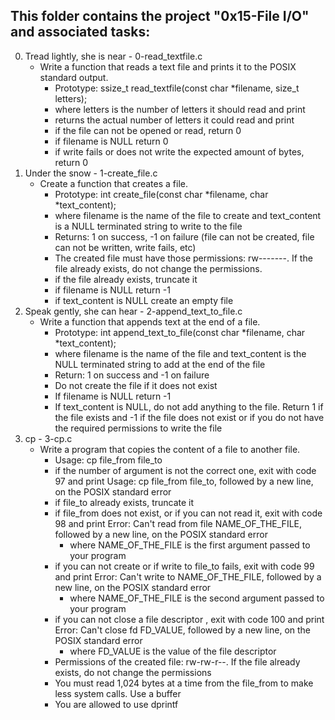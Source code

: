 

## This folder contains the project "0x15-File I/O" and associated tasks:
0. Tread lightly, she is near - 0-read_textfile.c
	* Write a function that reads a text file and prints it to the POSIX standard output.
		* Prototype: ssize_t read_textfile(const char *filename, size_t letters);
		* where letters is the number of letters it should read and print
		* returns the actual number of letters it could read and print
		* if the file can not be opened or read, return 0
		* if filename is NULL return 0
		* if write fails or does not write the expected amount of bytes, return 0
1. Under the snow - 1-create_file.c
	* Create a function that creates a file.
		* Prototype: int create_file(const char *filename, char *text_content);
		* where filename is the name of the file to create and text_content is a NULL terminated string to write to the file
		* Returns: 1 on success, -1 on failure (file can not be created, file can not be written, write fails, etc)
		* The created file must have those permissions: rw-------. If the file already exists, do not change the permissions.
		* if the file already exists, truncate it
		* if filename is NULL return -1
		* if text_content is NULL create an empty file
2. Speak gently, she can hear - 2-append_text_to_file.c
	* Write a function that appends text at the end of a file.
		* Prototype: int append_text_to_file(const char *filename, char *text_content);
		* where filename is the name of the file and text_content is the NULL terminated string to add at the end of the file
		* Return: 1 on success and -1 on failure
		* Do not create the file if it does not exist
		* If filename is NULL return -1
		* If text_content is NULL, do not add anything to the file. Return 1 if the file exists and -1 if the file does not exist or if you do not have the required permissions to write the file
3. cp - 3-cp.c
	* Write a program that copies the content of a file to another file.
		* Usage: cp file_from file_to
		* if the number of argument is not the correct one, exit with code 97 and print Usage: cp file_from file_to, followed by a new line, on the POSIX standard error
		* if file_to already exists, truncate it
		* if file_from does not exist, or if you can not read it, exit with code 98 and print Error: Can't read from file NAME_OF_THE_FILE, followed by a new line, on the POSIX standard error
			* where NAME_OF_THE_FILE is the first argument passed to your program
		* if you can not create or if write to file_to fails, exit with code 99 and print Error: Can't write to NAME_OF_THE_FILE, followed by a new line, on the POSIX standard error
			* where NAME_OF_THE_FILE is the second argument passed to your program
		* if you can not close a file descriptor , exit with code 100 and print Error: Can't close fd FD_VALUE, followed by a new line, on the POSIX standard error
			* where FD_VALUE is the value of the file descriptor
		* Permissions of the created file: rw-rw-r--. If the file already exists, do not change the permissions
		* You must read 1,024 bytes at a time from the file_from to make less system calls. Use a buffer
		* You are allowed to use dprintf
